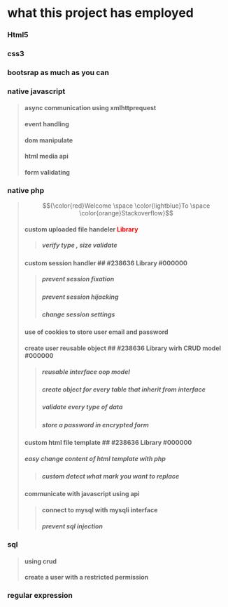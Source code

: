 # what this project has employed
### Html5
### css3
### bootsrap as much as you can
### native javascript
> ####  async communication using xmlhttprequest
> #### event handling
> #### dom manipulate
> #### html media api
> #### form validating
### native php
> $${\color{red}Welcome \space \color{lightblue}To \space \color{orange}Stackoverflow}$$
> #### custom uploaded file handeler <span style="color: red;">Library</span>
>> ##### verify type , size validate
> ####  custom session handler ## #238636 Library #000000
>> ##### prevent session fixation
>> ##### prevent session hijacking 
>> ##### change session settings
> #### use of cookies to store user email and password
> #### create user reusable object  ## #238636 Library wirh CRUD model #000000
>> ##### reusable interface oop model
>> ##### create object for every table that inherit from interface
>> ##### validate every type of data
>> ##### store a password in encrypted form 
> #### custom html file template ## #238636 Library #000000
> ##### easy change content of html template with php 
>> ##### custom detect what mark you want to replace
> #### communicate with javascript using api 
>> #### connect to mysql with mysqli interface 
>> ##### prevent sql injection 
### sql
> #### using crud 
> #### create a user with a restricted permission
### regular expression 
